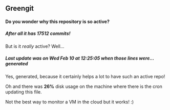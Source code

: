 ## Greengit

#### Do you wonder why this repository is so active?

##### After all it has 17512 commits!

But is it *really* active? Well...

##### Last update was on Wed Feb 10 at 12:25:05 when those lines were... generated

Yes, generated, because it certainly helps a lot to have such an active repo!

Oh and there was **26%** disk usage on the machine
where there is the cron updating this file.

Not the best way to monitor a VM in the cloud but it works! :)
